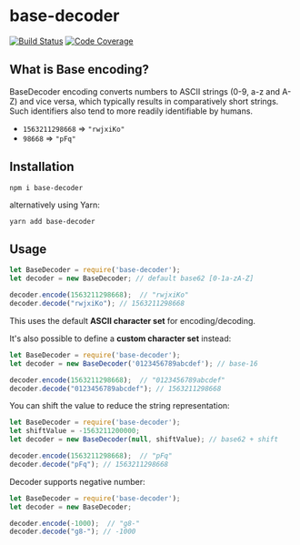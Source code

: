 # base-decoder

[![Build Status](https://travis-ci.org/alexpts/js-base-decoder.svg?branch=master)](https://travis-ci.org/alexpts/js-base-decoder)
[![Code Coverage](https://scrutinizer-ci.com/g/alexpts/js-base-decoder/badges/coverage.png?b=master)](https://scrutinizer-ci.com/g/alexpts/js-base-decoder/?branch=master)


## What is Base encoding?

BaseDecoder encoding converts numbers to ASCII strings (0-9, a-z and A-Z) and vice
versa, which typically results in comparatively short strings. Such identifiers
also tend to more readily identifiable by humans.

* `1563211298668` => `"rwjxiKo"`
* `98668` => `"pFq"`


## Installation

```shell
npm i base-decoder
```

alternatively using Yarn:

```shell
yarn add base-decoder
```


## Usage


```javascript
let BaseDecoder = require('base-decoder');
let decoder = new BaseDecoder; // default base62 [0-1a-zA-Z]

decoder.encode(1563211298668);  // "rwjxiKo"
decoder.decode("rwjxiKo"); // 1563211298668
```

This uses the default **ASCII character set** for encoding/decoding.

It's also possible to define a **custom character set** instead:

```javascript
let BaseDecoder = require('base-decoder');
let decoder = new BaseDecoder('0123456789abcdef'); // base-16

decoder.encode(1563211298668);  // "0123456789abcdef"
decoder.decode("0123456789abcdef"); // 1563211298668
```

You can shift the value to reduce the string representation:

```javascript
let BaseDecoder = require('base-decoder');
let shiftValue = -1563211200000;
let decoder = new BaseDecoder(null, shiftValue); // base62 + shift

decoder.encode(1563211298668);  // "pFq"
decoder.decode("pFq"); // 1563211298668
```

Decoder supports negative number:

```javascript
let BaseDecoder = require('base-decoder');
let decoder = new BaseDecoder;

decoder.encode(-1000);  // "g8-"
decoder.decode("g8-"); // -1000
```
